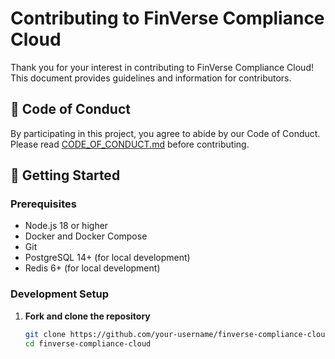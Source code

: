 # Contributing to FinVerse Compliance Cloud

Thank you for your interest in contributing to FinVerse Compliance Cloud! This document provides guidelines and information for contributors.

## 🤝 Code of Conduct

By participating in this project, you agree to abide by our Code of Conduct. Please read [CODE_OF_CONDUCT.md](CODE_OF_CONDUCT.md) before contributing.

## 🚀 Getting Started

### Prerequisites

- Node.js 18 or higher
- Docker and Docker Compose
- Git
- PostgreSQL 14+ (for local development)
- Redis 6+ (for local development)

### Development Setup

1. **Fork and clone the repository**
   ```bash
   git clone https://github.com/your-username/finverse-compliance-cloud.git
   cd finverse-compliance-cloud